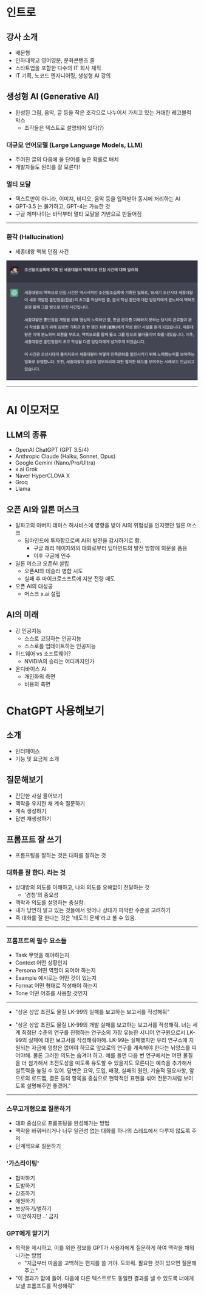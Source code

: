 # 인트로

## 강사 소개

- 배문형
- 인하대학교 영어영문, 문화콘텐츠 졸
- 스타트업을 포함한 다수의 IT 회사 재직
- IT 기획, 노코드 엔지니어링, 생성형 AI 강의

## 생성형 AI (Generative AI)

- 완성된 그림, 음악, 글 등을 작은 조각으로 나누어서 가지고 있는 거대한 레고블럭 박스
	- 조각들은 텍스트로 설명되어 있다(?)

### 대규모 언어모델 (Large Language Models, LLM)

- 주어진 글의 다음에 올 단어를 높은 확률로 배치
- 개발자들도 원리를 잘 모른다!

### 멀티 모달

- 텍스트만이 아니라, 이미지, 비디오, 음악 등을 입력받아 동시에 처리하는 AI
- GPT-3.5 는 불가하고, GPT-4는 가능한 것
- 구글 제미나이는 바닥부터 멀티 모달을 기반으로 만들어짐

---

### 환각 (Hallucination)

- 세종대왕 맥북 던짐 사건

![](attachments/Fpdln-jaMAA-Gw1.jpg) 

---

# AI 이모저모

## LLM의 종류

- OpenAI ChatGPT (GPT 3.5/4)
- Anthropic Claude (Haiku, Sonnet, Opus)
- Google Gemini (Nano/Pro/Ultra)
- x.ai Grok
- Naver HyperCLOVA X
- Groq
- Llama

## 오픈 AI와 일론 머스크

- 알파고의 아버지 데미스 허사비스에 영향을 받아 AI의 위험성을 인지했던 일론 머스크
	- 딥마인드에 투자함으로써 AI의 발전을 감시하기로 함.
		- 구글 래리 페이지와의 대화로부터 딥마인드의 발전 방향에 의문을 품음
		- 이후 구글에 인수
- 일론 머스크 오픈AI 설립
	- 오픈AI와 테슬라 병합 시도
	- 실패 후 마이크로소프트에 지분 전량 매도
- 오픈 AI의 대성공
	- 머스크 x.ai 설립

## AI의 미래

- 강 인공지능
	- 스스로 코딩하는 인공지능
	- 스스로를 업데이트하는 인공지능
- 하드웨어 vs 소프트웨어?
	- NVIDIA의 승리는 어디까지인가
- 온디바이스 AI
	- 개인화의 측면
	- 비용의 측면

# ChatGPT 사용해보기

## 소개

- 인터페이스
- 기능 및 요금제 소개

## 질문해보기

- 간단한 사실 물어보기
- 맥락을 유지한 채 계속 질문하기
- 계속 생성하기
- 답변 재생성하기

## 프롬프트 잘 쓰기

- 프롬프팅을 잘하는 것은 대화를 잘하는 것

### 대화를 잘 한다. 라는 것

- 상대방의 의도를 이해하고, 나의 의도를 오해없이 전달하는 것
	- '경청'의 중요성
- 맥락과 의도를 설명하는 충실함.
- 내가 당연히 알고 있는 것들에서 벗어나 상대가 파악한 수준을 고려하기
- 즉 대화를 잘 한다는 것은 '태도의 문제'라고 볼 수 있음.

---

### 프롬프트의 필수 요소들

- Task 무엇을 해야하는지
- Context 어떤 상황인지
- Persona 어떤 역할이 되어야 하는지
- Example 예시로는 어떤 것이 있는지
- Format 어떤 형태로 작성해야 하는지
- Tone 어떤 어조를 사용할 것인지

---

- "상온 상압 초전도 물질 LK-99의 실패를 보고하는 보고서를 작성해줘"

- "상온 상압 초전도 물질 LK-99의 개발 실패를 보고하는 보고서를 작성해줘. 너는 세계 최첨단 수준의 연구를 진행하는 연구소의 가장 유능한 시니어 연구원으로서 LK-99의 실패에 대한 보고서를 작성해줘야해. LK-99는 실패했지만 우리 연구소에 지원되는 자금에 영향은 없어야 하므로 앞으로의 연구를 계속해야 한다는 뉘앙스를 띠어야해. 물론 그러한 의도는 숨겨야 하고. 예를 들면 다음 번 연구에서는 어떤 물질을 더 첨가해서 초전도성을 띠도록 유도할 수 있을지도 모른다는 예측을 추가해서 설득력을 높일 수 있어. 답변은 요약, 도입, 배경, 실패의 원인, 기술적 필요사항, 앞으로의 로드맵, 결론 등의 항목을 중심으로 현학적인 표현을 섞어 전문가처럼 보이도록 설명해주면 좋겠어."

---

### 스무고개형으로 질문하기

- 대화 중심으로 프롬프팅을 완성해가는 방법
- 맥락을 바꿔버리거나 너무 일관성 없는 대화를 하나의 스레드에서 다루지 않도록 주의
- 단계적으로 질문하기

### '가스라이팅'

- 협박하기
- 도발하기
- 강조하기
- 애원하기
- 보상하기/벌하기
- '미안하지만...' 금지

### GPT에게 맡기기

- 목적을 제시하고, 이를 위한 정보를 GPT가 사용자에게 질문하게 하여 맥락을 채워나가는 방법
	- "지금부터 마음을 고백하는 편지를 쓸 거야. 도와줘. 필요한 것이 있으면 질문해주고."
- "이 결과가 맘에 들어. 다음에 다른 텍스트로도 동일한 결과를 낼 수 있도록 너에게 보낼 프롬프트를 작성해줘"

